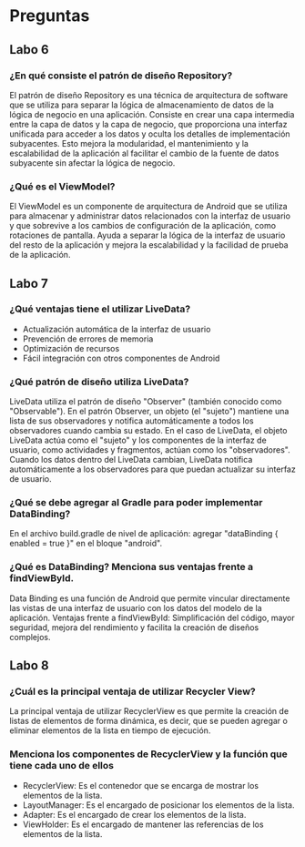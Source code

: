 # Preguntas

## Labo 6

### ¿En qué consiste el patrón de diseño Repository?

El patrón de diseño Repository es una técnica de arquitectura de software que se utiliza para separar la lógica de almacenamiento de datos de la lógica de negocio en una aplicación. Consiste en crear una capa intermedia entre la capa de datos y la capa de negocio, que proporciona una interfaz unificada para acceder a los datos y oculta los detalles de implementación subyacentes. Esto mejora la modularidad, el mantenimiento y la escalabilidad de la aplicación al facilitar el cambio de la fuente de datos subyacente sin afectar la lógica de negocio.

### ¿Qué es el ViewModel?

El ViewModel es un componente de arquitectura de Android que se utiliza para almacenar y administrar datos relacionados con la interfaz de usuario y que sobrevive a los cambios de configuración de la aplicación, como rotaciones de pantalla. Ayuda a separar la lógica de la interfaz de usuario del resto de la aplicación y mejora la escalabilidad y la facilidad de prueba de la aplicación.

## Labo 7

### ¿Qué ventajas tiene el utilizar LiveData?

- Actualización automática de la interfaz de usuario
- Prevención de errores de memoria
- Optimización de recursos
- Fácil integración con otros componentes de Android

### ¿Qué patrón de diseño utiliza LiveData?

LiveData utiliza el patrón de diseño "Observer" (también conocido como "Observable"). En el patrón Observer, un objeto (el "sujeto") mantiene una lista de sus observadores y notifica automáticamente a todos los observadores cuando cambia su estado. En el caso de LiveData, el objeto LiveData actúa como el "sujeto" y los componentes de la interfaz de usuario, como actividades y fragmentos, actúan como los "observadores". Cuando los datos dentro del LiveData cambian, LiveData notifica automáticamente a los observadores para que puedan actualizar su interfaz de usuario.

### ¿Qué se debe agregar al Gradle para poder implementar DataBinding?

En el archivo build.gradle de nivel de aplicación: agregar "dataBinding { enabled = true }" en el bloque "android".

### ¿Qué es DataBinding? Menciona sus ventajas frente a findViewById.

Data Binding es una función de Android que permite vincular directamente las vistas de una interfaz de usuario con los datos del modelo de la aplicación.
Ventajas frente a findViewById: Simplificación del código, mayor seguridad, mejora del rendimiento y facilita la creación de diseños complejos.

## Labo 8
### ¿Cuál es la principal ventaja de utilizar Recycler View?

La principal ventaja de utilizar RecyclerView es que permite la creación de listas de elementos de forma dinámica, es decir, que se pueden agregar o eliminar elementos de la lista en tiempo de ejecución.

### Menciona los componentes de RecyclerView y la función que tiene cada uno de ellos

- RecyclerView: Es el contenedor que se encarga de mostrar los elementos de la lista.
- LayoutManager: Es el encargado de posicionar los elementos de la lista.
- Adapter: Es el encargado de crear los elementos de la lista.
- ViewHolder: Es el encargado de mantener las referencias de los elementos de la lista.